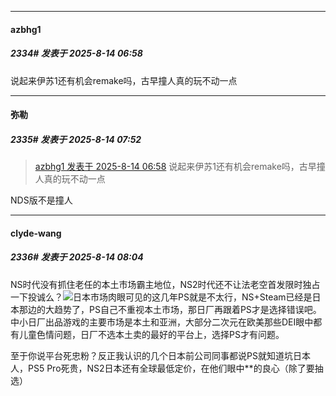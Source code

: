 ﻿
*****

####  azbhg1  
##### 2334#       发表于 2025-8-14 06:58

说起来伊苏1还有机会remake吗，古早撞人真的玩不动一点


*****

####  弥勒  
##### 2335#       发表于 2025-8-14 07:52

<blockquote><a href="httphttps://stage1st.com/2b/forum.php?mod=redirect&amp;goto=findpost&amp;pid=68262433&amp;ptid=2076827" target="_blank">azbhg1 发表于 2025-8-14 06:58</a>
说起来伊苏1还有机会remake吗，古早撞人真的玩不动一点</blockquote>
NDS版不是撞人


*****

####  clyde-wang  
##### 2336#       发表于 2025-8-14 08:04

NS时代没有抓住老任的本土市场霸主地位，NS2时代还不让法老空首发限时独占一下投诚么？<img src="https://static.stage1st.com/image/smiley/face2017/049.png" referrerpolicy="no-referrer">日本市场肉眼可见的这几年PS就是不太行，NS+Steam已经是日本那边的大趋势了，PS自己不重视本土市场，那日厂再跟着PS才是选择错误吧。中小日厂出品游戏的主要市场是本土和亚洲，大部分二次元在欧美那些DEI眼中都有儿童色情问题，日厂不选本土卖的最好的平台上，选择PS才有问题。

至于你说平台死忠粉？反正我认识的几个日本前公司同事都说PS就知道坑日本人，PS5 Pro死贵，NS2日本还有全球最低定价，在他们眼中**的良心（除了要抽选）

